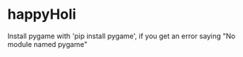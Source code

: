 # happyHoli

Install pygame with 'pip install pygame', if you get an error saying "No module named pygame"
